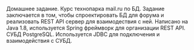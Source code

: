 Домашнее задание. Курс технопарка mail.ru по БД. 
Задание заключается в том, чтобы спроектировать БД для форума и реализовать REST API сервер для взаимодествия с ней.
Написано на Java 1.8, используется Spring фреймворк для организации REST API. СУБД PostgreSQL. Используется JDBC для подключения и взаимодействия с СУБД.
